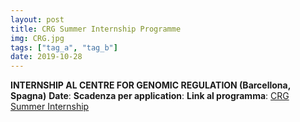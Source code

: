 ```yaml
---
layout: post
title: CRG Summer Internship Programme
img: CRG.jpg
tags: ["tag_a", "tag_b"]
date: 2019-10-28
---
```


**INTERNSHIP AL CENTRE FOR GENOMIC REGULATION (Barcellona, Spagna)**
**Date**: 
**Scadenza per application**: 
**Link al programma**: [CRG Summer Internship](https://www.crg.eu/en/content/training-undergraduates/crg-summer-internship-programme)

